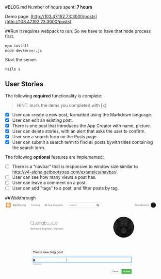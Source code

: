 #BLOG.md
Number of hours spent: **7 hours**

Demo page: [http://103.47.192.73:3000/posts](http://103.47.192.73:3000/posts)

##Run
It requires webpack to run. So we have to have that node process first.
```
npm install
node devServer.js
```

Start the server.
```
rails s
```


## User Stories

The following **required** functionality is complete:

> HINT: mark the items you completed with [x]

* [x] User can create a new post, formatted using the Markdown language.
* [x] User can edit an existing post.
* [x] There is one post that introduces the App Creator with name, picture.
* [x] User can delete stories, with an alert that asks the user to confirm.
* [x] User see a search form on the Posts page.
* [x] User can submit a search term to find all posts bywith titles containing the search term.

The following **optional** features are implemented:
* [ ] There is a "navbar" that is responsive to window size similar to http://v4-alpha.getbootstrap.com/examples/navbar/.
* [ ] User can see how many views a post has.
* [ ] User can leave a comment on a post.
* [ ] User can add "tags" to a post, and filter posts by tag.

##Walkthrough
![Ple ple](walkthrough.gif)
